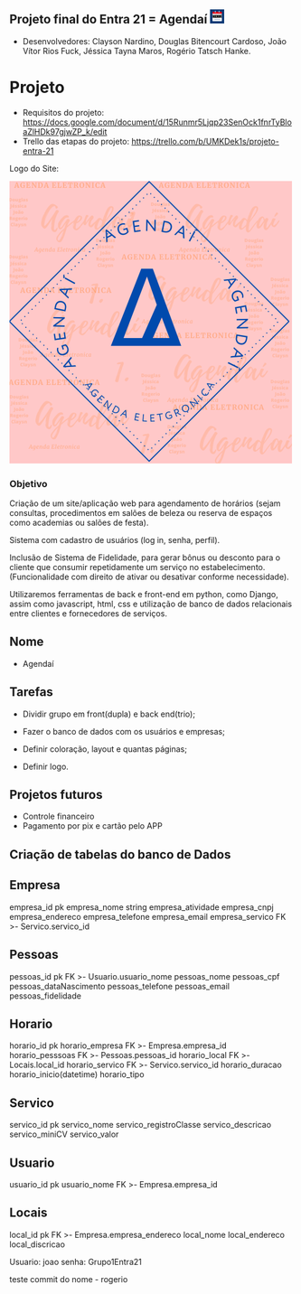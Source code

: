 ## Projeto final do Entra 21 = Agendaí <img src="Images\LogoAgendai.png" width="25">

- Desenvolvedores: Clayson Nardino, Douglas Bitencourt Cardoso, João Vítor Rios Fuck, Jéssica Tayna Maros, Rogério Tatsch Hanke.

# Projeto

- Requisitos do projeto: <https://docs.google.com/document/d/15Runmr5Ljqp23SenOck1fnrTyBloaZlHDk97gjwZP_k/edit>
- Trello das etapas do projeto: <https://trello.com/b/UMKDek1s/projeto-entra-21>

Logo do Site:  

<img src="Images/AGENDAI.png">

### Objetivo

Criação de um site/aplicação web para agendamento de horários (sejam consultas, procedimentos em salões de beleza ou reserva de espaços como academias ou salões de festa). 

Sistema com cadastro de usuários (log in, senha, perfil).

Inclusão de Sistema de Fidelidade, para gerar bônus ou desconto para o cliente que consumir repetidamente um serviço no estabelecimento. (Funcionalidade com direito de ativar ou desativar conforme necessidade).

Utilizaremos ferramentas de back e front-end em python, como Django, assim como javascript, html, css e utilização de banco de dados relacionais entre clientes e fornecedores de serviços.

## Nome

- Agendaí

## Tarefas

- Dividir grupo em front(dupla) e back end(trio);

- Fazer o banco de dados com os usuários e empresas;

- Definir coloração, layout e quantas páginas;

- Definir logo.

## Projetos futuros

- Controle financeiro
- Pagamento por pix e cartão pelo APP

## Criação de tabelas do banco de Dados

Empresa
-
empresa_id pk
empresa_nome string
empresa_atividade 
empresa_cnpj 
empresa_endereco
empresa_telefone
empresa_email
empresa_servico FK >- Servico.servico_id

Pessoas
-
pessoas_id pk FK >- Usuario.usuario_nome
pessoas_nome 
pessoas_cpf
pessoas_dataNascimento
pessoas_telefone
pessoas_email
pessoas_fidelidade

Horario
-
horario_id pk
horario_empresa FK >- Empresa.empresa_id
horario_pesssoas FK >- Pessoas.pessoas_id
horario_local FK >- Locais.local_id
horario_servico FK >- Servico.servico_id 
horario_duracao
horario_inicio(datetime)
horario_tipo

Servico
-
servico_id pk
servico_nome
servico_registroClasse
servico_descricao
servico_miniCV
servico_valor

Usuario
-
usuario_id pk
usuario_nome FK >- Empresa.empresa_id

Locais
-
local_id pk FK >- Empresa.empresa_endereco
local_nome
local_endereco 
local_discricao


Usuario: joao
senha: Grupo1Entra21

teste commit do nome - rogerio